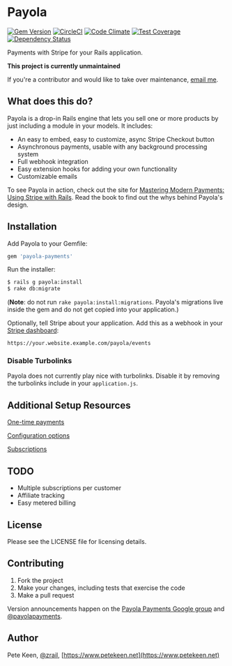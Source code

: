 # Payola

[![Gem Version](https://badge.fury.io/rb/payola-payments.svg)](http://badge.fury.io/rb/payola-payments) [![CircleCI](https://circleci.com/gh/peterkeen/payola.svg?style=shield)](https://circleci.com/gh/peterkeen/payola) [![Code Climate](https://codeclimate.com/github/peterkeen/payola/badges/gpa.svg)](https://codeclimate.com/github/peterkeen/payola) [![Test Coverage](https://codeclimate.com/github/peterkeen/payola/badges/coverage.svg)](https://codeclimate.com/github/peterkeen/payola) [![Dependency Status](https://gemnasium.com/peterkeen/payola.svg)](https://gemnasium.com/peterkeen/payola)

Payments with Stripe for your Rails application.

**This project is currently unmaintained**

If you're a contributor and would like to take over maintenance, [email me](mailto:pete@petekeen.net).

## What does this do?

Payola is a drop-in Rails engine that lets you sell one or more products by just including a module in your models. It includes:

* An easy to embed, easy to customize, async Stripe Checkout button
* Asynchronous payments, usable with any background processing system
* Full webhook integration
* Easy extension hooks for adding your own functionality
* Customizable emails

To see Payola in action, check out the site for [Mastering Modern Payments: Using Stripe with Rails](https://www.masteringmodernpayments.com). Read the book to find out the whys behind Payola's design.

## Installation

Add Payola to your Gemfile:

```ruby
gem 'payola-payments'
```

Run the installer:

```bash
$ rails g payola:install
$ rake db:migrate
```

(**Note**: do not run `rake payola:install:migrations`. Payola's migrations live inside the gem and do not get copied into your application.)

Optionally, tell Stripe about your application. Add this as a webhook in your [Stripe dashboard](https://dashboard.stripe.com/account/webhooks):

```
https://your.website.example.com/payola/events
```

### Disable Turbolinks

Payola does not currently play nice with turbolinks. Disable it by removing the turbolinks include in your `application.js`.

## Additional Setup Resources


[One-time payments](https://github.com/peterkeen/payola/wiki/One-time-payments)

[Configuration options](https://github.com/peterkeen/payola/wiki/Configuration-options)

[Subscriptions](https://github.com/peterkeen/payola/wiki/Subscriptions)

## TODO

* Multiple subscriptions per customer
* Affiliate tracking
* Easy metered billing

## License

Please see the LICENSE file for licensing details.

## Contributing

1. Fork the project
2. Make your changes, including tests that exercise the code
3. Make a pull request

Version announcements happen on the [Payola Payments Google group](https://groups.google.com/forum/#!forum/payola-payments) and [@payolapayments](https://twitter.com/payolapayments).

## Author

Pete Keen, [@zrail](https://twitter.com/zrail), [https://www.petekeen.net](https://www.petekeen.net)

